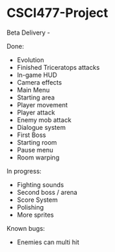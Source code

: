 # CSCI477-Project

Beta Delivery -

Done:

- Evolution
- Finished Triceratops attacks
- In-game HUD
- Camera effects
- Main Menu
- Starting area
- Player movement
- Player attack
- Enemy mob attack
- Dialogue system
- First Boss
- Starting room
- Pause menu
- Room warping

In progress:

- Fighting sounds
- Second boss / arena
- Score System
- Polishing
- More sprites

Known bugs:

- Enemies can multi hit
